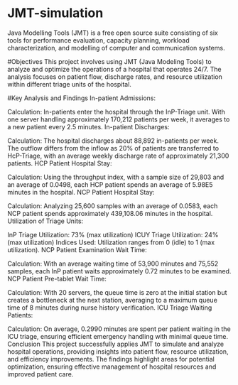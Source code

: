 # JMT-simulation
Java Modelling Tools (JMT) is a free open source suite consisting of six tools for performance evaluation, capacity planning, workload characterization, and modelling of computer and communication systems. 

#Objectives
This project involves using JMT (Java Modeling Tools) to analyze and optimize the operations of a hospital that operates 24/7. The analysis focuses on patient flow, discharge rates, and resource utilization within different triage units of the hospital.

#Key Analysis and Findings
In-patient Admissions:

Calculation: In-patients enter the hospital through the InP-Triage unit. With one server handling approximately 170,212 patients per week, it averages to a new patient every 2.5 minutes.
In-patient Discharges:

Calculation: The hospital discharges about 88,892 in-patients per week. The outflow differs from the inflow as 20% of patients are transferred to HcP-Triage, with an average weekly discharge rate of approximately 21,300 patients.
HCP Patient Hospital Stay:

Calculation: Using the throughput index, with a sample size of 29,803 and an average of 0.0498, each HCP patient spends an average of 5.98E5 minutes in the hospital.
NCP Patient Hospital Stay:

Calculation: Analyzing 25,600 samples with an average of 0.0583, each NCP patient spends approximately 439,108.06 minutes in the hospital.
Utilization of Triage Units:

InP Triage Utilization: 73% (max utilization)
ICUY Triage Utilization: 24% (max utilization)
Indices Used: Utilization ranges from 0 (idle) to 1 (max utilization).
NCP Patient Examination Wait Time:

Calculation: With an average waiting time of 53,900 minutes and 75,552 samples, each InP patient waits approximately 0.72 minutes to be examined.
NCP Patient Pre-tablet Wait Time:

Calculation: With 20 servers, the queue time is zero at the initial station but creates a bottleneck at the next station, averaging to a maximum queue time of 8 minutes during nurse history verification.
ICU Triage Waiting Patients:

Calculation: On average, 0.2990 minutes are spent per patient waiting in the ICU triage, ensuring efficient emergency handling with minimal queue time.
Conclusion
This project successfully applies JMT to simulate and analyze hospital operations, providing insights into patient flow, resource utilization, and efficiency improvements. The findings highlight areas for potential optimization, ensuring effective management of hospital resources and improved patient care.

